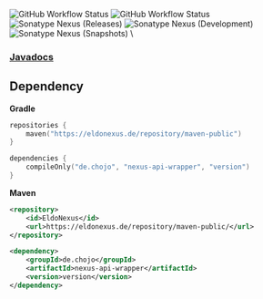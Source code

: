 ![GitHub Workflow Status](https://img.shields.io/github/actions/workflow/status/rainbowdashlabs/nexus-api-wrapper/verify.yml?branch=master&style=for-the-badge&label=Building)
![GitHub Workflow Status](https://img.shields.io/github/actions/workflow/status/rainbowdashlabs/nexus-api-wrapper/publish_to_nexus.yml?branch=master&style=for-the-badge&label=Publishing) \
![Sonatype Nexus (Releases)](https://img.shields.io/nexus/maven-releases/de.chojo/nexus-api-wrapper?label=Release&logo=Release&server=https%3A%2F%2Feldonexus.de&style=for-the-badge)
![Sonatype Nexus (Development)](https://img.shields.io/nexus/maven-dev/de.chojo/nexus-api-wrapper?label=DEV&logo=Release&server=https%3A%2F%2Feldonexus.de&style=for-the-badge)
![Sonatype Nexus (Snapshots)](https://img.shields.io/nexus/s/de.chojo/nexus-api-wrapper?color=orange&label=Snapshot&server=https%3A%2F%2Feldonexus.de&style=for-the-badge) \

### [Javadocs](https://rainbowdashlabs.github.io/nexus-api-wrapper/)

## Dependency

**Gradle**

``` kotlin
repositories {
    maven("https://eldonexus.de/repository/maven-public")
}

dependencies {
    compileOnly("de.chojo", "nexus-api-wrapper", "version")
}
```

**Maven**

``` xml
<repository>
    <id>EldoNexus</id>
    <url>https://eldonexus.de/repository/maven-public/</url>
</repository>

<dependency>
    <groupId>de.chojo</groupId>
    <artifactId>nexus-api-wrapper</artifactId>
    <version>version</version>
</dependency>
```
